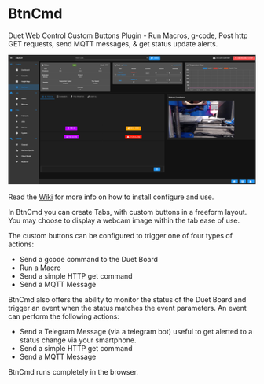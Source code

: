 # BtnCmd
Duet Web Control Custom Buttons Plugin - Run Macros, g-code, Post http GET requests, send MQTT messages, &amp; get status update alerts.

![BtnCmd Main Screen](https://github.com/MintyTrebor/BtnCmd/blob/main/wikires/BtnCmd_BLTouchTab_Main.png)

Read the [Wiki](https://github.com/MintyTrebor/BtnCmd/wiki) for more info on how to install configure and use.

In BtnCmd you can create Tabs, with custom buttons in a freeform layout. You may choose to display a webcam image within the tab ease of use.

The custom buttons can be configured to trigger one of four types of actions:  
* Send a gcode command to the Duet Board  
* Run a Macro  
* Send a simple HTTP get command
* Send a MQTT Message

BtnCmd also offers the ability to monitor the status of the Duet Board and trigger an event when the status matches the event parameters. An event can perform the following actions:  
* Send a Telegram Message (via a telegram bot) useful to get alerted to a status change via your smartphone.
* Send a simple HTTP get command
* Send a MQTT Message


BtnCmd runs completely in the browser.
